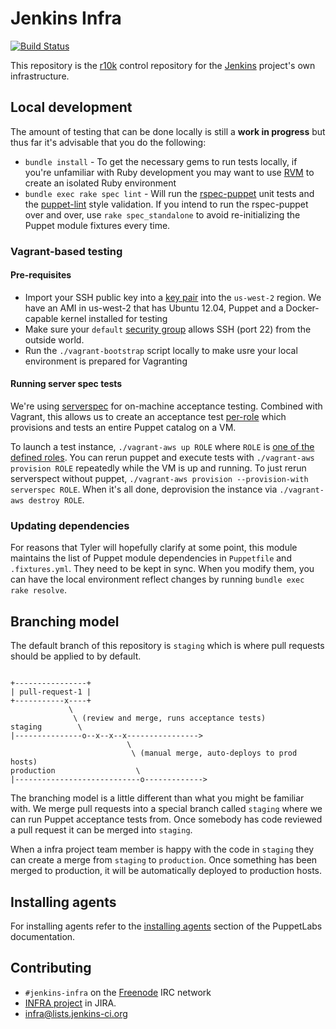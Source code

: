 # Jenkins Infra

[![Build
Status](https://jenkins.ci.cloudbees.com/buildStatus/icon?job=infra/jenkins-infra)](https://jenkins.ci.cloudbees.com/job/infra/job/jenkins-infra/)

This repository is the [r10k](https://github.com/adrienthebo/r10k) control
repository for the [Jenkins](https://jenkins-ci.org) project's own
infrastructure.

## Local development

The amount of testing that can be done locally is still a **work in progress**
but thus far it's advisable that you do the following:

 * `bundle install` - To get the necessary gems to run tests locally, if you're
   unfamiliar with Ruby development you may want to use [RVM](http://rvm.io/)
   to create an isolated Ruby environment
 * `bundle exec rake spec lint` - Will run the
   [rspec-puppet](http://rspec-puppet) unit tests and the
   [puppet-lint](http://puppet-lint.com) style validation. If you intend to run
   the rspec-puppet over and over, use `rake spec_standalone` to avoid
   re-initializing the Puppet module fixtures every time.

### Vagrant-based testing

#### Pre-requisites

 * Import your SSH public key into a [key
   pair](http://docs.aws.amazon.com/AWSEC2/latest/UserGuide/ec2-key-pairs.html)
   into the `us-west-2` region. We have an AMI in us-west-2 that has Ubuntu 12.04,
   Puppet and a Docker-capable kernel installed for testing
 * Make sure your `default` [security
   group](http://docs.aws.amazon.com/AWSEC2/latest/UserGuide/using-network-security.html)
   allows SSH (port 22) from the outside world.
 * Run the `./vagrant-bootstrap` script locally to make usre your local
   environment is prepared for Vagranting

#### Running server spec tests

We're using [serverspec](http://serverspec.org) for on-machine acceptance
testing. Combined with Vagrant, this allows us to create an acceptance test
[per-role](dist/role/manifests) which
provisions and tests an entire Puppet catalog on a VM.

To launch a test instance, `./vagrant-aws up ROLE` where `ROLE` is [one of the defined roles](dist/role/manifests).
You can rerun puppet and execute tests with `./vagrant-aws provision ROLE` repeatedly while the VM is up and running.
To just rerun serverspect without puppet, `./vagrant-aws provision --provision-with serverspec ROLE`.
When it's all done, deprovision the instance via `./vagrant-aws destroy ROLE`.

### Updating dependencies
For reasons that Tyler will hopefully clarify at some point, this module maintains
the list of Puppet module dependencies in `Puppetfile` and `.fixtures.yml`. They
need to be kept in sync. When you modify them, you can have the local environment
reflect changes by running `bundle exec rake resolve`.

## Branching model

The default branch of this repository is `staging` which is where pull requests
should be applied to by default.


```

+----------------+
| pull-request-1 |
+-----------x----+
             \
              \ (review and merge, runs acceptance tests)
staging        \
|---------------o--x--x--x---------------->
                          \
                           \ (manual merge, auto-deploys to prod hosts)
production                  \
|----------------------------o------------->
```

The branching model is a little different than what you might be familiar with.
We merge pull requests into a special branch called `staging` where we can run
Puppet acceptance tests from. Once somebody has code reviewed a pull request it
can be merged into `staging`.

When a infra project team member is happy with the code in `staging` they can
create a merge from `staging` to `production`. Once something has been merged
to production, it will be automatically deployed to production hosts.

## Installing agents

For installing agents refer to the [installing agents](http://docs.puppetlabs.com/pe/latest/install_agents.html) section of the PuppetLabs documentation.

## Contributing

* `#jenkins-infra` on the [Freenode](http://freenode.net) IRC network
*  [INFRA project](https://issues.jenkins-ci.org/browse/INFRA) in JIRA.
* [infra@lists.jenkins-ci.org](http://lists.jenkins-ci.org/mailman/listinfo/jenkins-infra)

